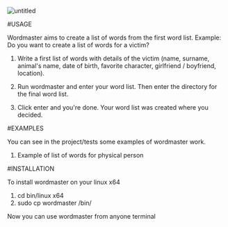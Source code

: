 ![untitled](https://user-images.githubusercontent.com/34898452/42638013-782f9faa-85e4-11e8-95fe-53a050cdb5b0.png)


#USAGE

Wordmaster aims to create a list of words from the first word list. Example: Do you want to create a list of words for a victim?

1. Write a first list of words with details of the victim (name, surname, animal's name, date of birth, favorite character, girlfriend / boyfriend, location).

2. Run wordmaster and enter your word list. Then enter the directory for the final word list.

3. Click enter and you're done. Your word list was created where you decided.

#EXAMPLES

You can see in the project/tests some examples of wordmaster work.

1. Example of list of words for physical person

#INSTALLATION

To install wordmaster on your linux x64

1. cd bin/linux x64
2. sudo cp wordmaster /bin/

Now you can use wordmaster from anyone terminal 


